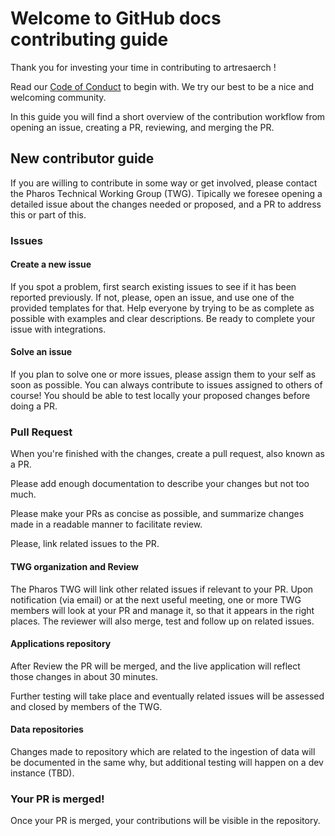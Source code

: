 # Welcome to GitHub docs contributing guide <!-- omit in toc -->

Thank you for investing your time in contributing to artresaerch ! 

Read our [Code of Conduct](./CODE_OF_CONDUCT.md) to begin with. We try our best to be a nice and welcoming community.

In this guide you will find a short overview of the contribution workflow from opening an issue, creating a PR, reviewing, and merging the PR.

## New contributor guide

If you are willing to contribute in some way or get involved, please contact the Pharos Technical Working Group (TWG). Tipically we foresee opening a detailed issue about the changes needed or proposed, and a PR to address this or part of this.

### Issues

#### Create a new issue

If you spot a problem, first search existing issues to see if it has been reported previously. If not, please, open an issue, and use one of the provided templates for that. Help everyone by trying to be as complete as possible with examples and clear descriptions. Be ready to complete your issue with integrations. 

#### Solve an issue

If you plan to solve one or more issues, please assign them to your self as soon as possible. You can always contribute to issues assigned to others of course!
You should be able to test locally your proposed changes before doing a PR.

### Pull Request

When you're finished with the changes, create a pull request, also known as a PR.

Please add enough documentation to describe your changes but not too much.

Please make your PRs as concise as possible, and summarize changes made in a readable manner to facilitate review.

Please, link related issues to the PR.

#### TWG organization and Review
The Pharos TWG will link other related issues if relevant to your PR. Upon notification (via email) or at the next useful meeting, one or more TWG members will look at your PR and manage it, so that it appears in the right places. The reviewer will also merge, test and follow up on related issues.  

#### Applications repository
After Review the PR will be merged, and the live application will reflect those changes in about 30 minutes. 

Further testing will take place and eventually related issues will be assessed and closed by members of the TWG.

#### Data repositories
Changes made to repository which are related to the ingestion of data will be documented in the same why, but additional testing will happen on a dev instance (TBD).



### Your PR is merged!

Once your PR is merged, your contributions will be visible in the repository.



